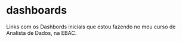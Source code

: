 # dashboards
Links com os Dashbords iniciais que estou fazendo no meu curso de Analista de Dados, na EBAC.
